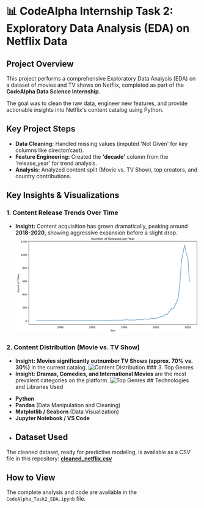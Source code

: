 # 📊 CodeAlpha Internship Task 2: Exploratory Data Analysis (EDA) on Netflix Data

## Project Overview
This project performs a comprehensive Exploratory Data Analysis (EDA) on a dataset of movies and TV shows on Netflix, completed as part of the **CodeAlpha Data Science Internship**.

The goal was to clean the raw data, engineer new features, and provide actionable insights into Netflix's content catalog using Python.

## Key Project Steps
* **Data Cleaning:** Handled missing values (imputed 'Not Given' for key columns like director/cast).
* **Feature Engineering:** Created the **'decade'** column from the 'release_year' for trend analysis.
* **Analysis:** Analyzed content split (Movie vs. TV Show), top creators, and country contributions.

## Key Insights & Visualizations

### 1. Content Release Trends Over Time
- **Insight:** Content acquisition has grown dramatically, peaking around **2018-2020**, showing aggressive expansion before a slight drop.
![Releases Over Time](releases_per_year.png)

### 2. Content Distribution (Movie vs. TV Show)
- **Insight:** **Movies significantly outnumber TV Shows (approx. 70% vs. 30%)** in the current catalog.
![Content Distribution](content_type_distribution.png)  ### 3. Top Genres
- **Insight:** **Dramas, Comedies, and International Movies** are the most prevalent categories on the platform.
![Top Genres](top_10_genres.png)  ## Technologies and Libraries Used
* **Python**
* **Pandas** (Data Manipulation and Cleaning)
* **Matplotlib / Seaborn** (Data Visualization)
* **Jupyter Notebook / VS Code**
* ## Dataset Used
The cleaned dataset, ready for predictive modeling, is available as a CSV file in this repository: **[cleaned_netflix.csv](cleaned_netflix.csv)**

## How to View
The complete analysis and code are available in the `CodeAlpha_Task2_EDA.ipynb` file.
